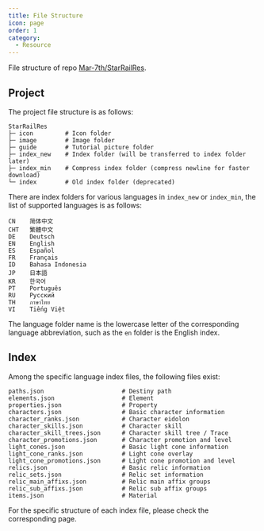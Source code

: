 ```yaml
---
title: File Structure
icon: page
order: 1
category:
  - Resource
---
```


File structure of repo [Mar-7th/StarRailRes](https://github.com/Mar-7th/StarRailRes).

<!-- more -->

## Project

The project file structure is as follows:

```text
StarRailRes
├─ icon         # Icon folder
├─ image        # Image folder
├─ guide        # Tutorial picture folder
├─ index_new    # Index folder (will be transferred to index folder later)
├─ index_min    # Compress index folder (compress newline for faster download)
└─ index        # Old index folder (deprecated)
```

There are index folders for various languages in `index_new` or `index_min`, the list of supported languages is as follows:

```text
CN    简体中文
CHT   繁體中文
DE    Deutsch
EN    English
ES    Español
FR    Français
ID    Bahasa Indonesia
JP    日本語
KR    한국어
PT    Português
RU    Русский
TH    ภาษาไทย
VI    Tiếng Việt
```

The language folder name is the lowercase letter of the corresponding language abbreviation, such as the `en` folder is the English index.

## Index

Among the specific language index files, the following files exist:

```text
paths.json                      # Destiny path
elements.json                   # Element
properties.json                 # Property
characters.json                 # Basic character information
character_ranks.json            # Character eidolon
character_skills.json           # Character skill
character_skill_trees.json      # Character skill tree / Trace
character_promotions.json       # Character promotion and level
light_cones.json                # Basic light cone information
light_cone_ranks.json           # Light cone overlay
light_cone_promotions.json      # Light cone promotion and level
relics.json                     # Basic relic information
relic_sets.json                 # Relic set information
relic_main_affixs.json          # Relic main affix groups
relic_sub_affixs.json           # Relic sub affix groups
items.json                      # Material
```

For the specific structure of each index file, please check the corresponding page.
